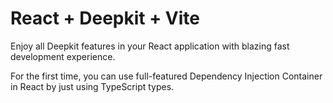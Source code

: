 # React + Deepkit + Vite

Enjoy all Deepkit features in your React application with blazing fast development experience.

For the first time, you can use full-featured Dependency Injection Container in React
by just using TypeScript types.


